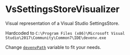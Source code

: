 # VsSettingsStoreVisualizer
Visual representation of a Visual Studio SettingsStore.

Hardcoded to `C:\Program Files (x86)\Microsoft Visual Studio\2017\Community\Common7\IDE\devenv.exe`

Change [`devenvPath`](https://github.com/Skybladev2/VsSettingsStoreVisualizer/blob/master/VsSettingsStoreVisualizer/MainWindow.xaml.cs#L21) variable to fit your needs.
